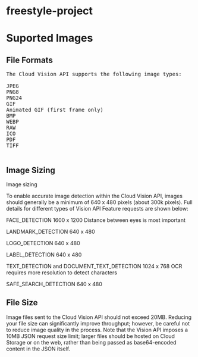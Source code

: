 # freestyle-project

# Suported Images

## File Formats
<pre>
The Cloud Vision API supports the following image types:

JPEG
PNG8
PNG24
GIF
Animated GIF (first frame only)
BMP
WEBP
RAW
ICO
PDF
TIFF

</pre>

## Image Sizing

Image sizing

To enable accurate image detection within the Cloud Vision API, images should generally be a minimum of 640 x 480 pixels (about 300k pixels). Full details for different types of Vision API Feature requests are shown below:

FACE_DETECTION	1600 x 1200	Distance between eyes is most important


LANDMARK_DETECTION	640 x 480


LOGO_DETECTION	640 x 480

LABEL_DETECTION	640 x 480

TEXT_DETECTION and DOCUMENT_TEXT_DETECTION	1024 x 768	OCR requires more resolution to detect characters

SAFE_SEARCH_DETECTION	640 x 480


## File Size
Image files sent to the Cloud Vision API should not exceed 20MB. Reducing your file size can significantly improve throughput; however, be careful not to reduce image quality in the process. Note that the Vision API imposes a 10MB JSON request size limit; larger files should be hosted on Cloud Storage or on the web, rather than being passed as base64-encoded content in the JSON itself.